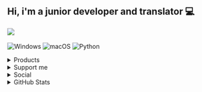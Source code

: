 ## Hi, i'm a junior developer and translator 💻

<a href="https://github.com/gorouflex">
  <img src="https://github-stats-alpha.vercel.app/api?username=gorouflex&cc=000&tc=fff&ic=fff&bc=000">
</a>

![Windows](https://img.shields.io/badge/OS-Windows-blue?style=for-the-badge&logo=windows)
![macOS](https://img.shields.io/badge/OS-macOS-blue?style=for-the-badge&logo=macos)
![Python](https://img.shields.io/badge/Code-Python-coral?style=for-the-badge&logo=python)
  
<details>
  <summary>Products</summary>

| Repository |  Description | Codename (NEW) | Codename (OLD) | Project | G2SP |
|    :---:     |    :---:   |  :---:   | :---:   | :---:   | :---:   | 
| [HoneygainPot](https://github.com/gorouflex/HoneygainPot) | 🐝 Claim Honeygain’s lucky pot and achievement rewards every day with GitHub Actions 🔥 | SandyPot | Sandivista | Project Sandy | ✅ |
| [DuoXPy](https://github.com/gorouflex/DuoXPy) | ⚡️ XP farm and Streak keeper for Duolingo with GitHub Actions 🔥 | SanDuo | Sandy | Project Sandy | ✅ |
| [Sandy](https://github.com/gorouflex/Sandy) | Official Documents and Information Repository for Project Sandy | SanRepo | / | Project Sandy | ✅ |
| [UXTU4Unix](https://github.com/AppleOSX/UXTU4Unix) | djust power management settings for AMD Ryzen APUs, Universal x86 Tuning Utility for Hackintosh/macOS and Linux | UXTU4Mac | UXTUFluter | Project AppleOSX | ✅ |
| [PatchSonomaWiFiOnTheFly](https://github.com/AppleOSX/PatchSonomaWiFiOnTheFly) | PSWFOTF | NativeSonomaOOBEWiFiPatch | Project AppleOSX | / |
| [M413IA](https://github.com/gorouflex/M413IA) | Fully (94%) functioned hackintosh for Asus M413IA | M413IA | AMDLaptopHackintosh | Project AppleOSX | ✅ |
| [LTPCX1Gen6](https://github.com/gorouflex/LTPCX1Gen6) | Lenovo ThinkPad Carbon X1 Gen 6 - Vanilla Bios | LNVTPX1G6 | / | Project AppleOSX | / |
| [KFD4XR](https://github.com/gorouflex/KFD4XR) | KFD for iPhone XR users. | MakeXRGreatAgain | / | Project AppleOSX | / |
| [AFKBot](https://github.com/gorouflex/AFKBot) | A (Simple) bot that can prevent you from AFK during the match | SimAFK | Project M | Project SimpleTool | / |
| [PassGen](https://github.com/gorouflex/PassGen) | (Simple) Password Generator and Checker | SimPG | Project PG | Project SimpleTool | / |
| [JikkerBot](https://github.com/gorouflex/JikkerBot) | JikkerBot (aka Trigger) help you aim better in some FPS games | SimJik | TGBot | Project SimpleTool | / |
| [AFKBotLegacy](https://github.com/gorouflex/afkbotlegacy) | AFKBot but better ✨ | Liosk | Liosk | Project SimpleTool | / |
| [ODB](https://github.com/gorouflex/ODB) | ODB - Project LandFall | LandFall | ODB | Project LandFall | / |
| [vietnameseforcottonbuds](https://github.com/gorouflex/vietnameseforcottonbuds) | A Vietnamese translate for Cotton Buds | VNS4CBS | VNSTrans4CB | Project TransLang | / |

- G2SP : GorouFlex Software Support Package
  
</details>

<details>
  <summary>Support me</summary>
  <br>

<img src="/Img/QR.png" width="300" height="300">
<img src="/Img/QR2.png" width="300" height="300">
 
</details>

<details>
  <summary>Social</summary>
  <br>

  [![Discord Badge](https://lanyard.cnrad.dev/api/857550997248802837?borderRadius=5px&animated=true&hideDiscrim=false)](https://discord.com/users/857550997248802837)
  [GFxMusic - GFx's Spotify Playlist](https://open.spotify.com/playlist/0bc2xA2GeGq82DOySKkwqv?si=fa8a7f154a5d4367)
  
</details>

<details>
  <summary>GitHub Stats</summary>
  <br>
  
  ![Stats](https://github-readme-stats.vercel.app/api?username=gorouflex&show_icons=true&theme=transparent)
  
  ![Top Langs](https://github-readme-stats.vercel.app/api/top-langs/?username=gorouflex&layout=compact&theme=dark)
</details>

